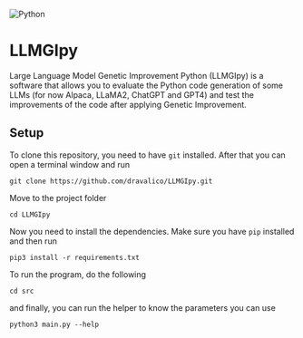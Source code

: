 ![Python](https://img.shields.io/badge/Python-3776AB?style=for-the-badge&logo=python&logoColor=white)

# LLMGIpy

Large Language Model Genetic Improvement Python (LLMGIpy) is a software that allows you to evaluate the Python code generation of some LLMs (for now Alpaca, LLaMA2, ChatGPT and GPT4) and test the improvements of the code after applying Genetic Improvement.

## Setup

To clone this repository, you need to have `git` installed. After that you can open a terminal window and run

```
git clone https://github.com/dravalico/LLMGIpy.git
```

Move to the project folder

```
cd LLMGIpy
```

Now you need to install the dependencies. Make sure you have `pip` installed and then run

```
pip3 install -r requirements.txt
```

To run the program, do the following

```
cd src
```

and finally, you can run the helper to know the parameters you can use

```
python3 main.py --help
```
